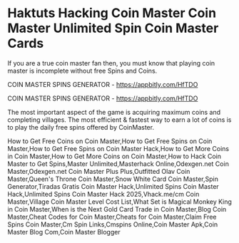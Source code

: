 # Haktuts Hacking Coin Master Coin Master Unlimited Spin Coin Master Cards

If you are a true coin master fan then, you must know that playing coin master is incomplete without free Spins and Coins.

COIN MASTER SPINS GENERATOR - https://appbitly.com/HfTDO

COIN MASTER SPINS GENERATOR - https://appbitly.com/HfTDO

The most important aspect of the game is acquiring maximum coins and completing villages. The most efficient & fastest way to earn a lot of coins is to play the daily free spins offered by CoinMaster.

How to Get Free Coins on Coin Master,How to Get Free Spins on Coin Master,How to Get Free Spins on Coin Master Hack,How to Get More Coins in Coin Master,How to Get More Coins on Coin Master,How to Hack Coin Master to Get Spins,Master Unlimited,Masterhack Online,Odexgen.net Coin Master,Odexgen.net Coin Master Plus Plus,Outfitted Olav Coin Master,Queen's Throne Coin Master,Snow White Card Coin Master,Spin Generator,Tiradas Gratis Coin Master Hack,Unlimited Spins Coin Master Hack,Unlimited Spins Coin Master Hack 2025,Vhack.me/cm Coin Master,Village Coin Master Level Cost List,What Set is Magical Monkey King in Coin Master,When is the Next Gold Card Trade in Coin Master,Blog Coin Master,Cheat Codes for Coin Master,Cheats for Coin Master,Claim Free Spins Coin Master,Cm Spin Links,Cmspins Online,Coin Master Apk,Coin Master Blog Com,Coin Master Blogger

